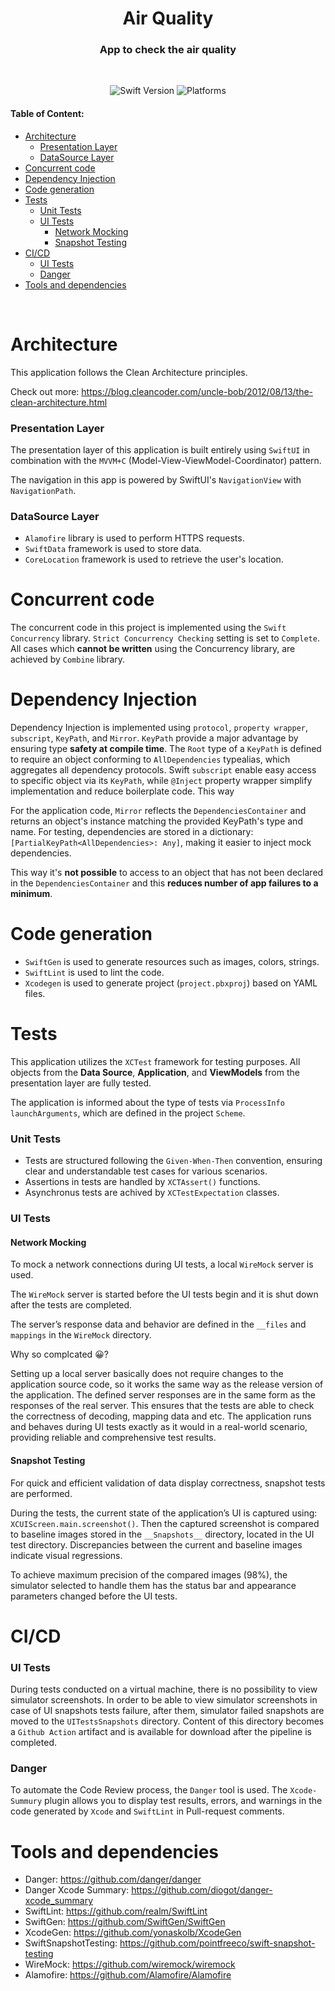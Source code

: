 <h1 align="center">Air Quality</h1>
<h3 align="center">App to check the air quality</h3>

</br>

<p align="center">
<img alt="Swift Version" src="https://img.shields.io/badge/5.10-red?style=flat&logo=Swift&logoColor=white&label=Swift&labelColor=light_gray&color=orange"/>
<img alt="Platforms" src="https://img.shields.io/badge/iOS_17.0%2B-red?style=flat&logo=apple&logoColor=white&label=platforms&labelColor=light_gray&color=blue"/>
</a>

#### **Table of Content**:
- [Architecture](#architecture)
    - [Presentation Layer](#presentation-layer)
    - [DataSource Layer](#datasource-layer)
- [Concurrent code](#concurrent-code)
- [Dependency Injection](#dependency-injection)
- [Code generation](#code-generation)
- [Tests](#tests)
    - [Unit Tests](#unit-tests)
    - [UI Tests](#ui-tests)
        - [Network Mocking](#network-mocking)
        - [Snapshot Testing](#snapshot-testing)
- [CI/CD](#cicd)
    - [UI Tests](#ui-tests)
    - [Danger](#Danger)
- [Tools and dependencies](#tools-and-dependencies)

</br>

# Architecture
This application follows the Clean Architecture principles.

Check out more: https://blog.cleancoder.com/uncle-bob/2012/08/13/the-clean-architecture.html

### Presentation Layer
The presentation layer of this application is built entirely using `SwiftUI` in combination with the `MVVM+C` (Model-View-ViewModel-Coordinator) pattern.

The navigation in this app is powered by SwiftUI's `NavigationView` with `NavigationPath`.

### DataSource Layer
- `Alamofire` library is used to perform HTTPS requests.
- `SwiftData` framework is used to store data.
- `CoreLocation` framework is used to retrieve the user's location.

# Concurrent code
The concurrent code in this project is implemented using the `Swift Concurrency` library. `Strict Concurrency Checking` setting is set to `Complete`.
All cases which **cannot be written** using the Concurrency library, are achieved by `Combine` library.

# Dependency Injection
Dependency Injection is implemented using `protocol`, `property wrapper`, `subscript`, `KeyPath`, and `Mirror`. `KeyPath` provide a major advantage by ensuring type **safety at compile time**. The `Root` type of a `KeyPath` is defined to require an object conforming to `AllDependencies` typealias, which aggregates all dependency protocols. Swift `subscript` enable easy access to specific object via its `KeyPath`, while `@Inject` property wrapper simplify implementation and reduce boilerplate code. This way

For the application code, `Mirror` reflects the `DependenciesContainer` and returns an object's instance matching the provided KeyPath's type and name. For testing, dependencies are stored in a dictionary: `[PartialKeyPath<AllDependencies>: Any]`, making it easier to inject mock dependencies.

This way it's **not possible** to access to an object that has not been declared in the `DependenciesContainer` and this **reduces number of app failures to a minimum**.

# Code generation
- `SwiftGen` is used to generate resources such as images, colors, strings.
- `SwiftLint` is used to lint the code.
- `Xcodegen` is used to generate project (`project.pbxproj`) based on YAML files.

# Tests
This application utilizes the `XCTest` framework for testing purposes. 
All objects from the **Data Source**, **Application**, and **ViewModels** from the presentation layer are fully tested.

The application is informed about the type of tests via `ProcessInfo` `launchArguments`, which are defined in the project `Scheme`.

### Unit Tests
- Tests are structured following the `Given-When-Then` convention, ensuring clear and understandable test cases for various scenarios.
- Assertions in tests are handled by `XCTAssert()` functions.
- Asynchronus tests are achived by `XCTestExpectation` classes.

### UI Tests
#### Network Mocking
To mock a network connections during UI tests, a local `WireMock` server is used.

The `WireMock` server is started before the UI tests begin and it is shut down after the tests are completed.

The server’s response data and behavior are defined in the `__files` and `mappings` in the `WireMock` directory.

Why so complcated 😀?

Setting up a local server basically does not require changes to the application source code, so it works the same way as the release version of the application. The defined server responses are in the same form as the responses of the real server. This ensures that the tests are able to check the correctness of decoding, mapping data and etc.
The application runs and behaves during UI tests exactly as it would in a real-world scenario, providing reliable and comprehensive test results.

#### Snapshot Testing
For quick and efficient validation of data display correctness, snapshot tests are performed.

During the tests, the current state of the application’s UI is captured using: `XCUIScreen.main.screenshot()`.
Then the captured screenshot is compared to baseline images stored in the `__Snapshots__` directory, located in the UI test directory.
Discrepancies between the current and baseline images indicate visual regressions.

To achieve maximum precision of the compared images (98%), the simulator selected to handle them has the status bar and appearance parameters changed before the UI tests.

# CI/CD
### UI Tests
During tests conducted on a virtual machine, there is no possibility to view simulator screenshots. In order to be able to view simulator screenshots in case of UI snapshots tests failure, after them, simulator failed snapshots are moved to the `UITestsSnapshots` directory. Content of this directory becomes a `Github Action` artifact and is available for download after the pipeline is completed.

### Danger
To automate the Code Review process, the `Danger` tool is used. The `Xcode-Summury` plugin allows you to display test results, errors, and warnings in the code generated by `Xcode` and `SwiftLint` in Pull-request comments.


# Tools and dependencies
- Danger: https://github.com/danger/danger
- Danger Xcode Summary: https://github.com/diogot/danger-xcode_summary
- SwiftLint: https://github.com/realm/SwiftLint
- SwiftGen: https://github.com/SwiftGen/SwiftGen
- XcodeGen: https://github.com/yonaskolb/XcodeGen
- SwiftSnapshotTesting: https://github.com/pointfreeco/swift-snapshot-testing
- WireMock: https://github.com/wiremock/wiremock
- Alamofire: https://github.com/Alamofire/Alamofire

